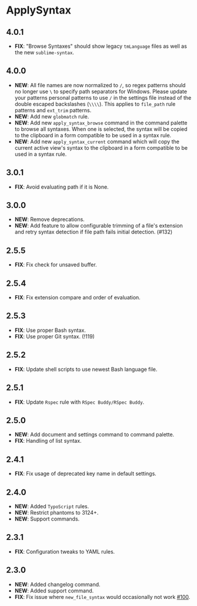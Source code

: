 # ApplySyntax

## 4.0.1

- **FIX**: "Browse Syntaxes" should show legacy `tmLanguage` files as well as the new `sublime-syntax`.

## 4.0.0

- **NEW**: All file names are now normalized to `/`, so regex patterns should no longer use `\` to specify path
  separators for Windows. Please update your patterns personal patterns to use `/` in the settings file instead of the
  double escaped backslashes (`\\\\`). This applies to `file_path` rule patterns and `ext_trim` patterns.
- **NEW**: Add new `globmatch` rule.
- **NEW**: Add new `apply_syntax_browse` command in the command palette to browse all syntaxes. When one is selected,
  the syntax will be copied to the clipboard in a form compatible to be used in a syntax rule.
- **NEW**: Add new `apply_syntax_current` command which will copy the current active view's syntax to the clipboard in a
  form compatible to be used in a syntax rule.

## 3.0.1

- **FIX**: Avoid evaluating path if it is None.

## 3.0.0

- **NEW**: Remove deprecations.
- **NEW**: Add feature to allow configurable trimming of a file's extension and retry syntax detection if file path
  fails initial detection. (#132)

## 2.5.5

- **FIX**: Fix check for unsaved buffer.

## 2.5.4

- **FIX**: Fix extension compare and order of evaluation.

## 2.5.3

- **FIX**: Use proper Bash syntax.
- **FIX**: Use proper Git syntax. (!119)

## 2.5.2

- **FIX**: Update shell scripts to use newest Bash language file.

## 2.5.1

- **FIX**: Update `Rspec` rule with `RSpec Buddy/RSpec Buddy`.

## 2.5.0

- **NEW**: Add document and settings command to command palette.
- **FIX**: Handling of list syntax.

## 2.4.1

- **FIX**: Fix usage of deprecated key name in default settings.

## 2.4.0

- **NEW**: Added `TypoScript` rules.
- **NEW**: Restrict phantoms to 3124+.
- **NEW**: Support commands.

## 2.3.1

- **FIX**: Configuration tweaks to YAML rules.

## 2.3.0

- **NEW**: Added changelog command.
- **NEW**: Added support command.
- **FIX**: Fix issue where `new_file_syntax` would occasionally not work [#100](https://github.com/facelessuser/ApplySyntax/issues/100).
